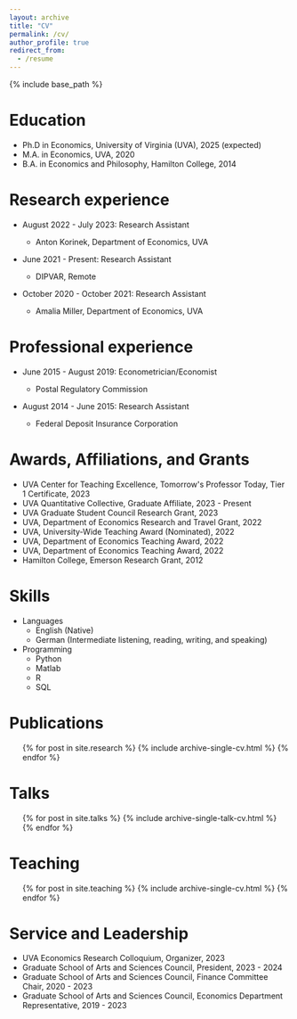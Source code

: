 ```yaml
---
layout: archive
title: "CV"
permalink: /cv/
author_profile: true
redirect_from:
  - /resume
---
```


<object data="{{ site.url }}{{ site.baseurl }}/files/Schnidman_CV.pdf" width="1000" height="1000" type="application/pdf"></object>

{% include base_path %}

Education
======

* Ph.D in Economics, University of Virginia (UVA), 2025 (expected)
* M.A. in Economics, UVA, 2020
* B.A. in Economics and Philosophy, Hamilton College, 2014


Research experience
======

* August 2022 - July 2023: Research Assistant
  * Anton Korinek, Department of Economics, UVA

* June 2021 - Present: Research Assistant
  * DIPVAR, Remote

* October 2020 - October 2021: Research Assistant
  * Amalia Miller, Department of Economics, UVA


Professional experience
======

* June 2015 - August 2019: Econometrician/Economist
  * Postal Regulatory Commission

* August 2014 - June 2015: Research Assistant
  * Federal Deposit Insurance Corporation


Awards, Affiliations, and Grants
======
* UVA Center for Teaching Excellence, Tomorrow's Professor Today, Tier 1 Certificate, 2023
* UVA Quantitative Collective, Graduate Affiliate, 2023 - Present
* UVA Graduate Student Council Research Grant, 2023
* UVA, Department of Economics Research and Travel Grant, 2022
* UVA, University-Wide Teaching Award (Nominated), 2022
* UVA, Department of Economics Teaching Award, 2022
* UVA, Department of Economics Teaching Award, 2022
* Hamilton College, Emerson Research Grant, 2012
  
Skills
======
* Languages
  * English (Native)
  * German (Intermediate listening, reading, writing, and speaking)
* Programming
  * Python
  * Matlab
  * R
  * SQL

Publications
======
  <ul>{% for post in site.research %}
    {% include archive-single-cv.html %}
  {% endfor %}</ul>
  
Talks
======
  <ul>{% for post in site.talks %}
    {% include archive-single-talk-cv.html %}
  {% endfor %}</ul>
  
Teaching
======
  <ul>{% for post in site.teaching %}
    {% include archive-single-cv.html %}
  {% endfor %}</ul>
  
Service and Leadership
======

* UVA Economics Research Colloquium, Organizer, 2023
* Graduate School of Arts and Sciences Council, President, 2023 - 2024
* Graduate School of Arts and Sciences Council, Finance Committee Chair, 2020 - 2023
* Graduate School of Arts and Sciences Council, Economics Department Representative, 2019 - 2023
